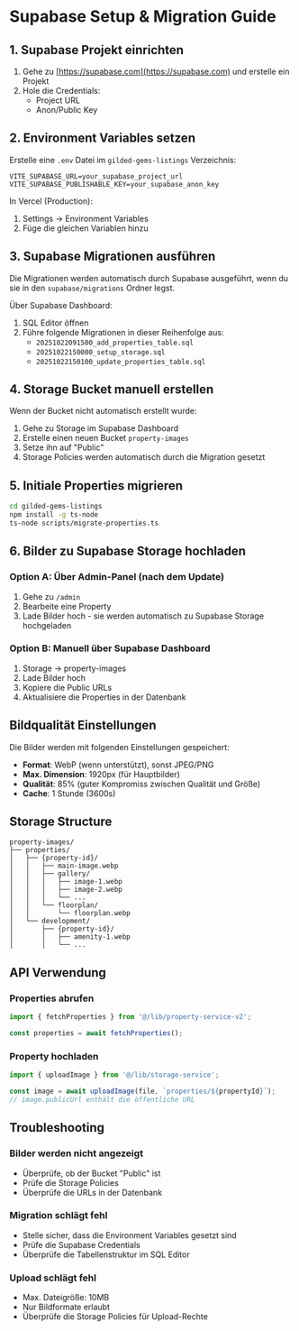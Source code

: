 # Supabase Setup & Migration Guide

## 1. Supabase Projekt einrichten

1. Gehe zu [https://supabase.com](https://supabase.com) und erstelle ein Projekt
2. Hole die Credentials:
   - Project URL
   - Anon/Public Key

## 2. Environment Variables setzen

Erstelle eine `.env` Datei im `gilded-gems-listings` Verzeichnis:

```env
VITE_SUPABASE_URL=your_supabase_project_url
VITE_SUPABASE_PUBLISHABLE_KEY=your_supabase_anon_key
```

In Vercel (Production):
1. Settings → Environment Variables
2. Füge die gleichen Variablen hinzu

## 3. Supabase Migrationen ausführen

Die Migrationen werden automatisch durch Supabase ausgeführt, wenn du sie in den `supabase/migrations` Ordner legst.

Über Supabase Dashboard:
1. SQL Editor öffnen
2. Führe folgende Migrationen in dieser Reihenfolge aus:
   - `20251022091500_add_properties_table.sql`
   - `20251022150000_setup_storage.sql`
   - `20251022150100_update_properties_table.sql`

## 4. Storage Bucket manuell erstellen

Wenn der Bucket nicht automatisch erstellt wurde:

1. Gehe zu Storage im Supabase Dashboard
2. Erstelle einen neuen Bucket `property-images`
3. Setze ihn auf "Public"
4. Storage Policies werden automatisch durch die Migration gesetzt

## 5. Initiale Properties migrieren

```bash
cd gilded-gems-listings
npm install -g ts-node
ts-node scripts/migrate-properties.ts
```

## 6. Bilder zu Supabase Storage hochladen

### Option A: Über Admin-Panel (nach dem Update)
1. Gehe zu `/admin`
2. Bearbeite eine Property
3. Lade Bilder hoch - sie werden automatisch zu Supabase Storage hochgeladen

### Option B: Manuell über Supabase Dashboard
1. Storage → property-images
2. Lade Bilder hoch
3. Kopiere die Public URLs
4. Aktualisiere die Properties in der Datenbank

## Bildqualität Einstellungen

Die Bilder werden mit folgenden Einstellungen gespeichert:
- **Format**: WebP (wenn unterstützt), sonst JPEG/PNG
- **Max. Dimension**: 1920px (für Hauptbilder)
- **Qualität**: 85% (guter Kompromiss zwischen Qualität und Größe)
- **Cache**: 1 Stunde (3600s)

## Storage Structure

```
property-images/
├── properties/
│   ├── {property-id}/
│   │   ├── main-image.webp
│   │   ├── gallery/
│   │   │   ├── image-1.webp
│   │   │   ├── image-2.webp
│   │   │   └── ...
│   │   └── floorplan/
│   │       └── floorplan.webp
│   └── development/
│       ├── {property-id}/
│       │   ├── amenity-1.webp
│       │   └── ...
```

## API Verwendung

### Properties abrufen
```typescript
import { fetchProperties } from '@/lib/property-service-v2';

const properties = await fetchProperties();
```

### Property hochladen
```typescript
import { uploadImage } from '@/lib/storage-service';

const image = await uploadImage(file, `properties/${propertyId}`);
// image.publicUrl enthält die öffentliche URL
```

## Troubleshooting

### Bilder werden nicht angezeigt
- Überprüfe, ob der Bucket "Public" ist
- Prüfe die Storage Policies
- Überprüfe die URLs in der Datenbank

### Migration schlägt fehl
- Stelle sicher, dass die Environment Variables gesetzt sind
- Prüfe die Supabase Credentials
- Überprüfe die Tabellenstruktur im SQL Editor

### Upload schlägt fehl
- Max. Dateigröße: 10MB
- Nur Bildformate erlaubt
- Überprüfe die Storage Policies für Upload-Rechte

